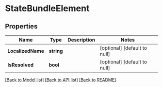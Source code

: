 # StateBundleElement

## Properties
Name | Type | Description | Notes
------------ | ------------- | ------------- | -------------
**LocalizedName** | **string** |  | [optional] [default to null]
**IsResolved** | **bool** |  | [optional] [default to null]

[[Back to Model list]](../README.md#documentation-for-models) [[Back to API list]](../README.md#documentation-for-api-endpoints) [[Back to README]](../README.md)

